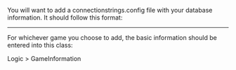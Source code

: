 You will want to add a connectionstrings.config file with your database information.
It should follow this format:

<connectionStrings>
  <add name="SignalRGame" connectionString="YourConnectionStringHere" providerName="System.Data.SqlClient" />
</connectionStrings>

---------------------------------------------------------------------------------------------------
For whichever game you choose to add, the basic information should be entered into this class:

Logic > GameInformation
